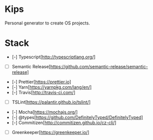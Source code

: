# Kips

Personal generator to create OS projects.

# Stack

- [-] Typescript[http://typescriptlang.org/]
- [ ] Semantic Release[https://github.com/semantic-release/semantic-release]
- [-] Prettier[https://prettier.io]
- [-] Yarn[https://yarnpkg.com/lang/en/]
- [-] Travis[http://travis-ci.com/]
- [ ] TSLint[https://palantir.github.io/tslint/]
- [-] Mocha[https://mochajs.org/]
- [-] @types[https://github.com/DefinitelyTyped/DefinitelyTyped]
- [-] Commitizen[http://commitizen.github.io/cz-cli/]
- [ ] Greenkeeper[https://greenkeeper.io/]
